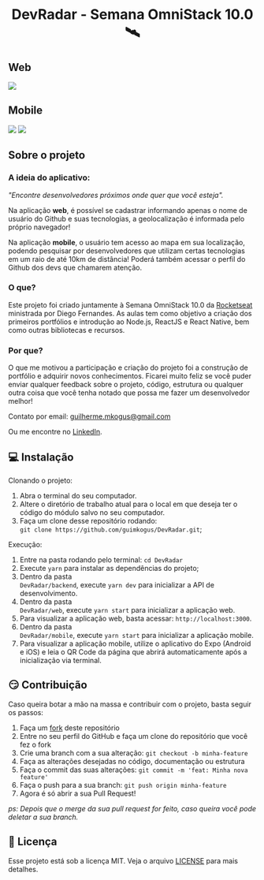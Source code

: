 <h1 align="center">DevRadar - Semana OmniStack 10.0 🛰</h1>

## Web
<img src="web/assets/main.png" />

## Mobile
<img src="mobile/assets/main.png" /> <img src="mobile/assets/profile.png" />

## Sobre o projeto
### A ideia do aplicativo:

_"Encontre desenvolvedores próximos onde quer que você esteja"._

Na aplicação __web__, é possível se cadastrar informando apenas o nome de usuário do Github e suas tecnologias, a geolocalização é informada pelo próprio navegador!

Na aplicação __mobile__, o usuário tem acesso ao mapa em sua localização, podendo pesquisar por desenvolvedores que utilizam certas tecnologias em um raio de até 10km de distância! Poderá também acessar o perfil do Github dos devs que chamarem atenção.

### O que?
Este projeto foi criado juntamente à Semana OmniStack 10.0 da <a href="https://rocketseat.com.br">Rocketseat</a> ministrada por Diego Fernandes. As aulas tem como objetivo a criação dos primeiros portfólios e introdução ao Node.js, ReactJS e React Native, bem como outras bibliotecas e recursos.

### Por que?
O que me motivou a participação e criação do projeto foi a construção de portfólio e adquirir novos conhecimentos. Ficarei muito feliz se você puder enviar qualquer feedback sobre o projeto, código, estrutura ou qualquer outra coisa que você tenha notado que possa me fazer um desenvolvedor melhor!

Contato por email: guilherme.mkogus@gmail.com

Ou me encontre no <a href="https://www.linkedin.com/in/guilherme-marques-kogus-5b1575142/">LinkedIn</a>. 


## :computer: Instalação

Clonando o projeto:

1. Abra o terminal do seu computador.
2. Altere o diretório de trabalho atual para o local em que deseja ter o código do módulo salvo no seu computador.
3. Faça um clone desse repositório rodando: <br> `git clone https://github.com/guimkogus/DevRadar.git`;

Execução:

1. Entre na pasta rodando pelo terminal: `cd DevRadar`
2. Execute `yarn` para instalar as dependências do projeto;
3. Dentro da pasta <br> `DevRadar/backend`, execute `yarn dev` para inicializar a API de desenvolvimento.
4. Dentro da pasta <br> `DevRadar/web`, execute `yarn start` para inicializar a aplicação web.
5. Para visualizar a aplicação web, basta acessar: `http://localhost:3000`.
6. Dentro da pasta <br> `DevRadar/mobile`, execute `yarn start` para inicializar a aplicação mobile.
7. Para visualizar a aplicação mobile, utilize o aplicativo do Expo (Android e iOS) e leia o QR Code da página que abrirá automaticamente após a inicialização via terminal.



## :smirk: Contribuição


Caso queira botar a mão na massa e contribuir com o projeto, basta seguir os passos:


1. Faça um <a href="https://help.github.com/pt/github/getting-started-with-github/fork-a-repo">fork</a> deste repositório
2. Entre no seu perfil do GitHub e faça um clone do repositório que você fez o fork
3. Crie uma branch com a sua alteração: `git checkout -b minha-feature`
4. Faça as alterações desejadas no código, documentação ou estrutura
5. Faça o commit das suas alterações: `git commit -m 'feat: Minha nova feature'`
6. Faça o push para a sua branch: `git push origin minha-feature`
7. Agora é só abrir a sua Pull Request!

_ps: Depois que o merge da sua pull request for feito, caso queira você pode deletar a sua branch._


## :memo: Licença

Esse projeto está sob a licença MIT. Veja o arquivo [LICENSE](LICENSE.md) para mais detalhes.
